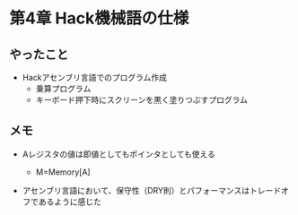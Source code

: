 # 第4章 Hack機械語の仕様

## やったこと

* Hackアセンブリ言語でのプログラム作成
    * 乗算プログラム
    * キーボード押下時にスクリーンを黒く塗りつぶすプログラム

## メモ

* Aレジスタの値は即値としてもポインタとしても使える
    * M=Memory[A]

* アセンブリ言語において、保守性（DRY則）とパフォーマンスはトレードオフであるように感じた